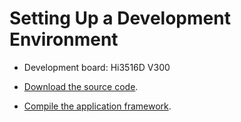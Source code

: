 # Setting Up a Development Environment<a name="EN-US_TOPIC_0000001061629245"></a>

-   Development board: Hi3516D V300

-   [Download the source code](https://device.harmonyos.com/en/docs/start/get-code/oem_sourcecode_guide-0000001050769927).
-   [Compile the application framework](https://gitee.com/openharmony/docs/blob/master/docs-en/readme/application-framework.md).

